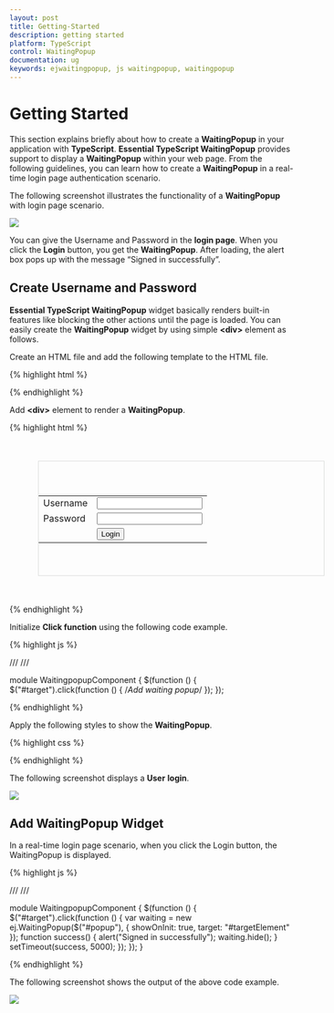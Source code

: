 ```yaml
---
layout: post
title: Getting-Started
description: getting started
platform: TypeScript
control: WaitingPopup
documentation: ug
keywords: ejwaitingpopup, js waitingpopup, waitingpopup
---
```


# Getting Started

This section explains briefly about how to create a **WaitingPopup** in your application with **TypeScript**.
**Essential TypeScript WaitingPopup** provides support to display a **WaitingPopup** within your web page. From the following guidelines, you can learn how to create a **WaitingPopup** in a real-time login page authentication scenario. 

The following screenshot illustrates the functionality of a **WaitingPopup** with login page scenario.

![](/js/WaitingPopup/Getting-Started_images/Getting-Started_img1.png) 

You can give the Username and Password in the **login page**. When you click the **Login** button, you get the **WaitingPopup**. After loading, the alert box pops up with the message “Signed in successfully”.

## Create Username and Password

**Essential TypeScript WaitingPopup** widget basically renders built-in features like blocking the other actions until the page is loaded. You can easily create the **WaitingPopup** widget by using simple **&lt;div&gt;** element as follows.

 Create an HTML file and add the following template to the HTML file.

{% highlight html %}

<!DOCTYPE html>
<html>
<head>
   <meta charset="utf-8" />
   <title>Getting Started - RichTextEditor</title>
   <link href="http://cdn.syncfusion.com/{{ site.releaseversion }}/js/web/flat-azure/ej.web.all.min.css" rel="stylesheet" />
   <script src="http://cdn.syncfusion.com/js/assets/external/jquery-1.10.2.min.js"></script>  
   <script src="http://cdn.syncfusion.com/{{ site.releaseversion }}/js/web/ej.web.all.min.js"></script>
</head>
</html>

{% endhighlight %}

 Add **&lt;div&gt;** element to render a **WaitingPopup**.

{% highlight html %}

<div id="targetElement">
   <table class="loginTable">
      <tr>
         <td>Username</td>
         <td><input type="text"/></td>
      </tr>
      <tr>
         <td>Password</td>
         <td><input type="password"/></td>
      </tr>
      <tr>
         <td></td>
         <td><button id="target">Login</button></td>
      </tr>
   </table>
   <div id="popup"></div>
</div>

{% endhighlight %}

 Initialize **Click function** using the following code example.

{% highlight js %}
 
/// <reference path="tsfiles/jquery.d.ts" />
/// <reference path="tsfiles/ej.web.all.d.ts" />

module WaitingpopupComponent {
    $(function () {
 $("#target").click(function () {
            /*Add waiting popup*/
        });
    });

{% endhighlight %}

 Apply the following styles to show the **WaitingPopup**.

{% highlight css %}

<style type="text/css" class="cssStyles">
   #targetElement {
       width: 500px;
       height: 200px;
       margin: 50px;
       border: 1px solid #dbdcdb;
   }
   .loginTable {
       margin: 60px auto;
   }
   #popup_WaitingPopup .e-image {
       display: block;
       height: 70px;
   }
</style>

{% endhighlight %}

The following screenshot displays a **User** **login**.

![](/js/WaitingPopup/Getting-Started_images/Getting-Started_img2.png) 

## Add WaitingPopup Widget

 In a real-time login page scenario, when you click the Login button, the WaitingPopup is displayed. 

{% highlight js %}

/// <reference path="tsfiles/jquery.d.ts" />
/// <reference path="tsfiles/ej.web.all.d.ts" />

module WaitingpopupComponent {
    $(function () {
       $("#target").click(function () {
            var waiting = new ej.WaitingPopup($("#popup"), {
                showOnInit: true,
                target: "#targetElement"
            });
            function success() { 
                alert("Signed in successfully");
                waiting.hide();
            }
            setTimeout(success, 5000);
        });
    });
}

{% endhighlight %}

 The following screenshot shows the output of the above code example.

![](/js/WaitingPopup/Getting-Started_images/Getting-Started_img3.png) 

